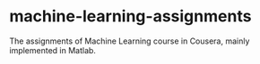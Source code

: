 # machine-learning-assignments

The assignments of Machine Learning course in Cousera, mainly implemented in Matlab.